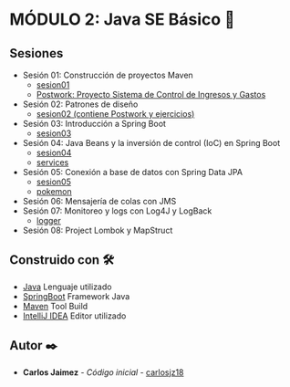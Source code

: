 # MÓDULO 2: Java SE Básico 🚀

## Sesiones
- Sesión 01: Construcción de proyectos Maven
    - [sesion01](./Sesion-01/sesion01)
    - [Postwork: Proyecto Sistema de Control de Ingresos y Gastos](https://github.com/carlosjz18/control-ingresos-y-gastos)
- Sesión 02: Patrones de diseño
    - [sesion02 (contiene Postwork y ejercicios)](./Sesion-02/sesion02)
- Sesión 03: Introducción a Spring Boot
    - [sesion03](./Sesion-03/sesion03)
- Sesión 04: Java Beans y la inversión de control (IoC) en Spring Boot
   - [sesion04](./Sesion-04/sesion04)
   - [services](./Sesion-04/services)
- Sesión 05: Conexión a base de datos con Spring Data JPA
   - [sesion05](./Sesion-05/sesion05)
   - [pokemon](./Sesion-05/api-pokemon)
- Sesión 06: Mensajería de colas con JMS
- Sesión 07: Monitoreo y logs con Log4J y LogBack
   - [logger](./Sesion-07/logger)
- Sesión 08: Project Lombok y MapStruct


## Construido con 🛠️

* [Java]() Lenguaje utilizado
* [SpringBoot]() Framework Java
* [Maven]() Tool Build
* [IntelliJ IDEA]() Editor utilizado

## Autor ✒️

* **Carlos Jaimez** - *Código inicial* - [carlosjz18](https://github.com/carlosjz18)
